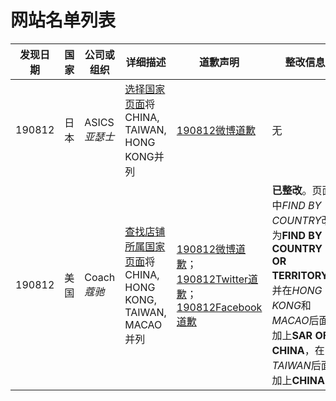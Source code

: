 # 网站名单列表

|发现日期|国家|公司或组织|详细描述|道歉声明|整改信息|
|---|---|---|---|---|---|
|190812|日本|ASICS*亚瑟士*|[选择国家页面](https://www.asics.com/us/en-us/country-selector)将CHINA, TAIWAN, HONG KONG并列|[190812微博道歉](https://weibo.com/3142267722/I1RJJ2ZXF)|无|
|190812|美国|Coach*蔻驰*|[查找店铺所属国家页面](https://www.coach.com/stores)将CHINA, HONG KONG, TAIWAN, MACAO并列|[190812微博道歉](https://weibo.com/1916986680/I1RB0fDvT)；[190812Twitter道歉](https://twitter.com/Coach/status/1160767914951225344?s=20)；[190812Facebook道歉](https://www.facebook.com/coach/posts/10156968864086693&width=500)|**已整改**。页面中*FIND BY COUNTRY*改为**FIND BY COUNTRY OR TERRITORY**，并在*HONG KONG*和*MACAO*后面加上**SAR OF CHINA**，在*TAIWAN*后面加上**CHINA**|
